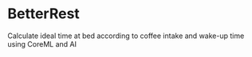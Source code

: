 # BetterRest
Calculate ideal time at bed according to coffee intake and wake-up time using CoreML and AI
